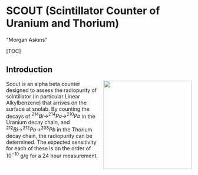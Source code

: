 SCOUT (Scintillator Counter of Uranium and Thorium)
===================================================
"Morgan Askins"

[TOC]

## Introduction
<img src="http://i.imgur.com/cZxQcAa.png" align="right" width=240/> Scout is an alpha beta counter designed to assess the radiopurity of scintillator (in particular Linear Alkylbenzene) that arrives on the surface at snolab. By counting the decays of $^{214}Bi\rightarrow^{214}Po\rightarrow^{210}Pb$ in the Uranium decay chain, and $^{212}Bi\rightarrow^{212}Po\rightarrow^{208}Pb$ in the Thorium decay chain, the radiopurity can be determined. The expected sensitivity for each of these is on the order of $10^{-10}$ g/g for a 24 hour measurement.
